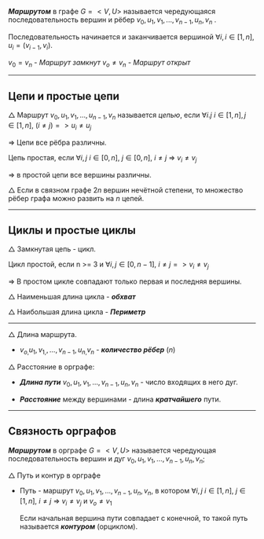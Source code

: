 
***Маршрутом*** в графе $G= <V,U>$ называется чередующаяся последовательность вершин и рёбер $v_0,u_1,v_1,...,v_{n-1},u_n,v_n$ .

Последовательность начинается и заканчивается вершиной 
$\forall i, i\in[1,n],$ $u_{i}= (v_{i-1},v_i)$.

$v_{0}= v_n$ - $Маршрут$ $замкнут$ 
$v_{o} \neq v_n$ - $Маршрут$ $открыт$ 


---
## Цепи и простые цепи

$\triangle$ Маршрут $v_0,u_1,v_1,...,u_{n-1},v_n$ называется *цепью*, если
$\forall i.j$ $i \in [1,n], j \in [1,n],$  $(i \neq j) => u_{i}\neq u_j$ 

=> Цепи все рёбра различны.


Цепь простая, если $\forall i,j$ $i \in [0,n],$ $j \in [0,n],$ $i \neq j$ => $v_{i} \neq v_j$ 

=> в простой цепи все вершины различны.


$\triangle$ Если в связном графе $2n$ вершин нечётной степени, то множество рёбер графа можно развить на $n$ цепей.

---

## Циклы и простые циклы

$\triangle$ Замкнутая цепь - цикл.

Цикл простой, если n >= 3 и $\forall i,j \in [0, n-1],$ $i \neq j => v_{i} \neq v_j$ 

=> В простом цикле совпадают только первая и последняя вершины.


$\triangle$ Наименьшая длина цикла - ***обхват***

$\triangle$ Наибольшая длина цикла - ***Периметр***

--- 

$\triangle$ Длина маршрута.
- $v_{o,}u_{1},v_{1,}, ..., v_{n-1}, u_{n,}v_n$ - ***количество рёбер*** $(n)$ 

$\triangle$ Расстояние в орграфе:

- ***Длина пути*** $v_{0}, u_{1},v_{1},...,v_{n-1}, u_{n}, v_n$ - число входящих в него дуг.

- ***Расстояние*** между вершинами - длина ***кратчайшего*** пути. 


---

## Связность орграфов

***Маршрутом*** в орграфе $G = <V,U>$ называется чередующая последовательность вершин и дуг $v_{0},u_{1},v_{1},...,v_{n-1},u_{n},v_{n};$ 

$\triangle$ Путь и контур в орграфе

- Путь - маршрут $v_{0}, u_{1}, v_{1},...,v_{n-1}, u_{n}, v_{n},$ в котором 
  $\forall i,j$ $i \in [1,n],$ $j \in [1,n],$ $i \neq j$ => $v_{i}\neq v_j$ и $v_{o}\neq v_1$ 

	Если начальная вершина пути совпадает с конечной, то такой путь называется ***контуром*** (орциклом).